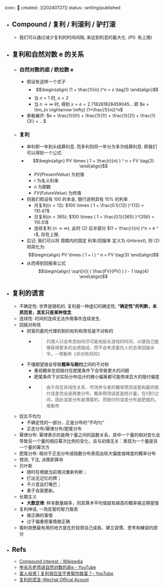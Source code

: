 icon:: 📝
created:: [[20240727]]
status:: writing/published

- ## Compound / 复利 / 利滚利 / 驴打滚
  - 我们可以通过减少复利的时间间隔, 来达到利息的最大化. (PS: 有上限)
- ## 复利和自然对数 e 的关系
  - ### 自然对数的底 / 欧拉数 e
    - 假设有这样一个式子
      - $$\begin{align}  (1 + \frac{1}{n} )^n = x  \tag{1} \end{align}$$
      - 当 $n=1$ 时, $x=2$
      - 当 $n \rightarrow \infty$ 时, 得到 $x = e = 2.7 1828 1828 45 90 45 ...$ 即 $e = \lim_{n \rightarrow \infty} (1+\frac{1}{n})^n$
    - 泰勒展开: $e = \frac{1}{0!} + \frac{1}{1!} + \frac{1}{2!} + \frac{1}{3!} + ...$
  - ### 复利
    - 单利即一年到头结算利息. 而多利则将一年分为多次结算利息. 即我们可以得到一个公式:
    - $$\begin{align}  PV \times ( 1 + \frac{r}{n} ) ^ n = FV  \tag{2} \end{align}$$
      - $PV(Present Value)$ 为初值
      - $r$ 为名义利率
      - $n$ 为期数
      - $FV(Future Value)$ 为终值
    - 则我们假设有 100 的本金, 银行说明具有 $10\%$ 的利率
      - 月复利$(n=12)$: $100 \times ( 1 + \frac{0.1}{12} )^{12} = 110.47$
      - 日复利$(n=365)$: $100 \times ( 1 + \frac{0.1}{365} )^{356} = 110.51$
      - 连续复利 ($n \rightarrow \infty$), 此时 $(2)$ 后半部分 $(1 + \frac{r}{n} )^n = e ^ r$, 存在上限.
    - 后记: 我们可以将 周期内的固定 利率/回报率 定义为 $i(interest)$, 则 $(2)$ 将简化为:
      $$\begin{align}  PV \times ( 1 + i ) ^ n = FV \tag{3} \end{align}$$
    - 从而得到回报率公式
      $$\begin{align} \sqrt[n]{ ( \frac{FV}{PV} ) } - 1 \tag{4} \end{align}$$
- ## 复利的谎言
  - 不确定性: 世界是随机的. 复利是一种虚幻的确定性, **“确定性”的判断，本质而言，其实只是某种信念**.
  - 连续性: 时间的连续无法作用事件连续发生.
  - 回报对称性
    - 财富的委托代理机制的权利和责任是不对称的
      - > 代理人只会考虑如何尽可能地延长游戏的时间，以便自己能够获得更多的业绩提成，而不会考虑委托人的总体回报水平。--塔勒布《非对称风险》
    - 不懂期望值会导致**概率与赔付**之间的不对称
      - 重视概率忽视赔付在肥尾条件下会导致更大的问题
      - 肥尾条件下对实际分布估计的微小偏离都可能带来巨大的赔付偏差
      - > 由于存在非线性关系，市场参与者的概率预测误差和最终赔付误差完全是两类分布，概率预测误差是统计量，在0到1之间，因此误差分布是薄尾的，而赔付的误差分布是肥尾的。 塔勒布
  - 现实不均匀
    - 不确定性的一部分，正是分布的“不均匀”
    - 正态分布/幂律分布/肥尾分布
  - 幂律分布: 幂律表示的是两个量之间的函数关系，其中一个量的相对变化会导致另一个量的相应幂次比例的变化，且与初值无关：表现为一个量是另一个量的幂次方
  - 肥尾分布: 相对于正态分布或指数分布表现出较大偏度或峰度的概率分布
  - 预测, 下注, 决策即算命
  - 贝叶斯
    - 随时在根据当前境况重新判断；
    - 打出无记忆的牌；
    - 不介意自打嘴巴；
    - 勇于自我更新。
  - 长期主义
    - **大数定律**: 样本数量越多，则其算术平均值就有越高的概率接近期望值
  - 复利神话, 一场反智的智力贩卖
    - 做正确的事情
    - 过于偏重把事情做正确
  - 複利效應最有用的地方是在於投資自己成長、建立習慣、思考和練習的部分
- ## Refs
  - [Compound interest - Wikipedia](https://en.wikipedia.org/wiki/Compound_interest)
  - [李永乐老师讲自然对数的底e - YouTube](https://www.youtube.com/watch?v=2a6gDHfWQGA)
  - [富人投資 | 复利效应並不會幫你致富？- YouTube](https://www.youtube.com/watch?v=uiYxUU-ejRc)
  - [复利的谎言-Wechat Offical Acount](https://mp.weixin.qq.com/s/1pJSuOSrNIj4KPB0F8O54A)
